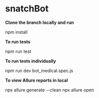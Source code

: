# snatchBot

**Clone the branch locally and run**

npm install

**To run tests**

npm run test

**To run tests individually**

npm run dev bot_medical.spec.js


**To view Allure reports in local**

npx allure generate --clean
npx allure open
